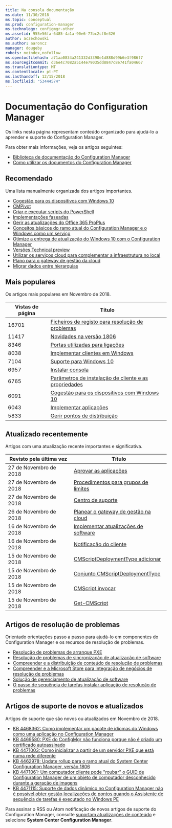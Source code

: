 ```yaml
---
title: Na consola documentação
ms.date: 11/30/2018
ms.topic: conceptual
ms.prod: configuration-manager
ms.technology: configmgr-other
ms.assetid: 955e56fa-6485-4a1a-90e6-77bc2cf8e326
author: aczechowski
ms.author: aaroncz
manager: dougeby
robots: noindex,nofollow
ms.openlocfilehash: a71aa0834a241332d3390e1d888d99b6e3f986f7
ms.sourcegitcommit: d36e4c7082a5144e79035dd8847c8e741fa04667
ms.translationtype: MT
ms.contentlocale: pt-PT
ms.lasthandoff: 12/15/2018
ms.locfileid: "53444574"
---
```

<!-- 
- Feature 1357546
- This page displays in-console, under the Community workspace, Documentation node. 
- Don't use any relative links; must be full https://docs.microsoft.com and language neutral
- Process: https://microsoft.sharepoint.com/teams/ConfigMgr/Documents/ContentPub/Data%20collection%20process%20for%20Feature%201357546%20In-console%20documentation.docx?web=1
-->


# <a name="configuration-manager-documentation"></a>Documentação do Configuration Manager
Os links nesta página representam conteúdo organizado para ajudá-lo a aprender e suporte do Configuration Manager. 

Para obter mais informações, veja os artigos seguintes:
- [Biblioteca de documentação do Configuration Manager](https://docs.microsoft.com/sccm)  
- [Como utilizar os documentos do Configuration Manager](https://docs.microsoft.com/sccm/core/understand/use-docs)



## <a name="recommended"></a>Recomendado 
Uma lista manualmente organizada dos artigos importantes.

- [Cogestão para os dispositivos com Windows 10](https://docs.microsoft.com/sccm/core/clients/manage/co-management-overview)  
- [CMPivot](https://docs.microsoft.com/sccm/core/servers/manage/cmpivot)  
- [Criar e executar scripts do PowerShell](https://docs.microsoft.com/sccm/apps/deploy-use/create-deploy-scripts)  
- [Implementações faseadas](https://docs.microsoft.com/sccm/osd/deploy-use/create-phased-deployment-for-task-sequence)  
- [Gerir as atualizações do Office 365 ProPlus](https://docs.microsoft.com/sccm/sum/deploy-use/manage-office-365-proplus-updates)  
- [Conceitos básicos do ramo atual do Configuration Manager e o Windows como um serviço](https://docs.microsoft.com/sccm/core/understand/configuration-manager-and-windows-as-service)
- [Otimize a entrega de atualização do Windows 10 com o Configuration Manager](https://docs.microsoft.com/sccm/sum/deploy-use/optimize-windows-10-update-delivery)
- [Versões Technical preview](https://docs.microsoft.com/sccm/core/get-started/technical-preview)
- [Utilizar os serviços cloud para complementar a infraestrutura no local](https://docs.microsoft.com/sccm/core/understand/use-cloud-services)
- [Plano para o gateway de gestão da cloud](https://docs.microsoft.com/sccm/core/clients/manage/plan-cloud-management-gateway)
- [Migrar dados entre hierarquias](https://docs.microsoft.com/sccm/core/migration/migrate-data-between-hierarchies)



## <a name="trending"></a>Mais populares
Os artigos mais populares em Novembro de 2018.

 | Vistas de página | Título | 
 |------------|-------| 
 | 16701 | [Ficheiros de registo para resolução de problemas](https://docs.microsoft.com/sccm/core/plan-design/hierarchy/log-files) | 
 | 11417 | [Novidades na versão 1806](https://docs.microsoft.com/sccm/core/plan-design/changes/whats-new-in-version-1806) | 
 | 8346 | [Portas utilizadas para ligações](https://docs.microsoft.com/sccm/core/plan-design/hierarchy/ports) | 
 | 8038 | [Implementar clientes em Windows](https://docs.microsoft.com/sccm/core/clients/deploy/deploy-clients-to-windows-computers) | 
 | 7104 | [Suporte para Windows 10](https://docs.microsoft.com/sccm/core/plan-design/configs/support-for-windows-10) | 
 | 6957 | [Instalar consola](https://docs.microsoft.com/sccm/core/servers/deploy/install/install-consoles) | 
 | 6765 | [Parâmetros de instalação de cliente e as propriedades](https://docs.microsoft.com/sccm/core/clients/deploy/about-client-installation-properties) | 
 | 6091 | [Cogestão para os dispositivos com Windows 10](https://docs.microsoft.com/sccm/core/clients/manage/co-management-overview) | 
 | 6043 | [Implementar aplicações](https://docs.microsoft.com/sccm/apps/deploy-use/deploy-applications) | 
 | 5833 | [Gerir pontos de distribuição](https://docs.microsoft.com/sccm/core/servers/deploy/configure/install-and-configure-distribution-points) | 



## <a name="recently-updated"></a>Atualizado recentemente
Artigos com uma atualização recente importantes e significativa.

 | Revisto pela última vez | Título | 
 |---------------|-------|
 | 27 de Novembro de 2018 | [Aprovar as aplicações](https://docs.microsoft.com/sccm/apps/deploy-use/app-approval) | 
 | 27 de Novembro de 2018 | [Procedimentos para grupos de limites](https://docs.microsoft.com/sccm/core/servers/deploy/configure/boundary-group-procedures) | 
 | 27 de Novembro de 2018 | [Centro de suporte](https://docs.microsoft.com/sccm/core/support/support-center) | 
 | 26 de Novembro de 2018 | [Planear o gateway de gestão na cloud](https://docs.microsoft.com/sccm/core/clients/manage/cmg/plan-cloud-management-gateway) | 
 | 16 de Novembro de 2018 | [Implementar atualizações de software](https://docs.microsoft.com/sccm/sum/deploy-use/deploy-software-updates) | 
 | 16 de Novembro de 2018 | [Notificação do cliente](https://docs.microsoft.com/sccm/core/clients/manage/client-notification) | 
 | 15 de Novembro de 2018 | [CMScriptDeploymentType adicionar](https://docs.microsoft.com/powershell/module/configurationmanager/add-cmscriptdeploymenttype) | 
 | 15 de Novembro de 2018 | [Conjunto CMScriptDeploymentType](https://docs.microsoft.com/powershell/module/configurationmanager/set-cmscriptdeploymenttype) | 
 | 15 de Novembro de 2018 | [CMScript invocar](https://docs.microsoft.com/powershell/module/configurationmanager/invoke-cmscript) | 
 | 15 de Novembro de 2018 | [Get-CMScript](https://docs.microsoft.com/powershell/module/configurationmanager/get-cmscript) | 



## <a name="troubleshooting-articles"></a>Artigos de resolução de problemas
Orientado orientações passo a passo para ajudá-lo em componentes do Configuration Manager e os recursos de resolução de problemas.

- [Resolução de problemas de arranque PXE](https://support.microsoft.com/help/4468612)
- [Resolução de problemas de sincronização de atualização de software](https://support.microsoft.com/help/10059)
- [Compreender e a distribuição de conteúdo de resolução de problemas](https://support.microsoft.com/help/4000401)
- [Compreender e a Microsoft Store para integração de negócios de resolução de problemas](https://support.microsoft.com/help/4010214)
- [Solução de gerenciamento de atualização de software](https://support.microsoft.com/help/10680)
- [O passo de sequência de tarefas instalar aplicação de resolução de problemas](https://support.microsoft.com/help/18408/)



## <a name="new-and-updated-support-articles"></a>Artigos de suporte de novos e atualizados
Artigos de suporte que são novos ou atualizados em Novembro de 2018.

- [KB 4468362: Como implementar um pacote de idiomas do Windows como uma aplicação no Configuration Manager](https://support.microsoft.com/help/4468362)
- [KB 4469580: PXE do ConfigMgr não funciona porque não é criado um certificado autoassinado](https://support.microsoft.com/help/4469580/)
- [KB 4471003: Como inicializar a partir de um servidor PXE que está numa rede diferente](https://support.microsoft.com/help/4471003)
- [KB 4462978: Update rollup para o ramo atual do System Center Configuration Manager, versão 1806](https://support.microsoft.com/help/4462978)
- [KB 4471061: Um computador cliente pode "roubar" o GUID de Configuration Manager de um objeto de computador desconhecido durante a geração de imagens](https://support.microsoft.com/help/4471061)
- [KB 4471115: Suporte de dados dinâmico no Configuration Manager não é possível obter gestão localizações de pontos quando o Assistente de sequência de tarefas é executado no Windows PE](https://support.microsoft.com/help/4471115)


Para assinar o RSS ou Atom notificação de novos artigos de suporte do Configuration Manager, consulte [suportam atualizações de conteúdo](https://support.microsoft.com/help/4089498/) e selecione **System Center Configuration Manager**.  

